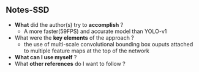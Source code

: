 ## Notes-SSD

- **What** did the author(s) try to **accomplish** ?
  - A more faster(59FPS) and accurate model than YOLO-v1
- What were the **key elements** of the approach ?
  - the use of multi-scale convolutional bounding box ouputs attached to multiple feature maps at the top of the network
- **What can I use myself** ?
- What **other references** do I want to follow ?